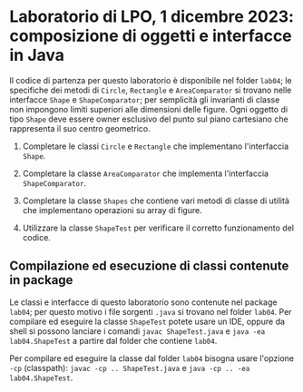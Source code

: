 # Laboratorio di LPO, 1 dicembre 2023: composizione di oggetti e interfacce in Java

Il codice di partenza per questo laboratorio è disponibile nel folder `lab04`; le specifiche dei metodi di `Circle`, `Rectangle` e `AreaComparator` si trovano nelle interfacce `Shape` e `ShapeComparator`; per semplicità gli invarianti di classe non impongono limiti superiori alle dimensioni delle figure. Ogni oggetto di tipo `Shape` deve essere owner esclusivo del punto sul piano cartesiano che rappresenta il suo centro geometrico. 


1. Completare le classi `Circle` e `Rectangle` che implementano l'interfaccia `Shape`.

1. Completare la classe `AreaComparator` che implementa l'interfaccia `ShapeComparator`.

1. Completare la classe `Shapes` che contiene vari metodi di classe di utilità che implementano operazioni su array di figure.

1. Utilizzare la classe `ShapeTest` per verificare il corretto funzionamento del codice.

## Compilazione ed esecuzione di classi contenute in package
Le classi e interfacce di questo laboratorio sono contenute nel package `lab04`; per questo motivo i file sorgenti `.java` si trovano nel folder `lab04`. Per compilare ed eseguire la classe `ShapeTest` potete usare un IDE, oppure
da shell si possono lanciare i comandi `javac ShapeTest.java` e `java -ea lab04.ShapeTest` a partire dal folder che contiene `lab04`.

Per compilare ed eseguire la classe dal folder `lab04` bisogna usare l'opzione `-cp` (classpath): `javac -cp .. ShapeTest.java` e `java -cp .. -ea lab04.ShapeTest`. 

 
	

